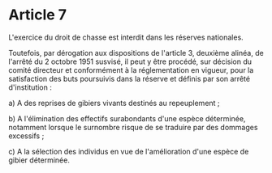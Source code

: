 # Article 7

L'exercice du droit de chasse est interdit dans les réserves nationales.

Toutefois, par dérogation aux dispositions de l'article 3, deuxième alinéa, de l'arrêté du 2 octobre 1951 susvisé, il peut y être procédé, sur décision du comité directeur et conformément à la réglementation en vigueur, pour la satisfaction des buts poursuivis dans la réserve et définis par son arrêté d'institution :

a) A des reprises de gibiers vivants destinés au repeuplement ;

b) A l'élimination des effectifs surabondants d'une espèce déterminée, notamment lorsque le surnombre risque de se traduire par des dommages excessifs ;

c) A la sélection des individus en vue de l'amélioration d'une espèce de gibier déterminée.
